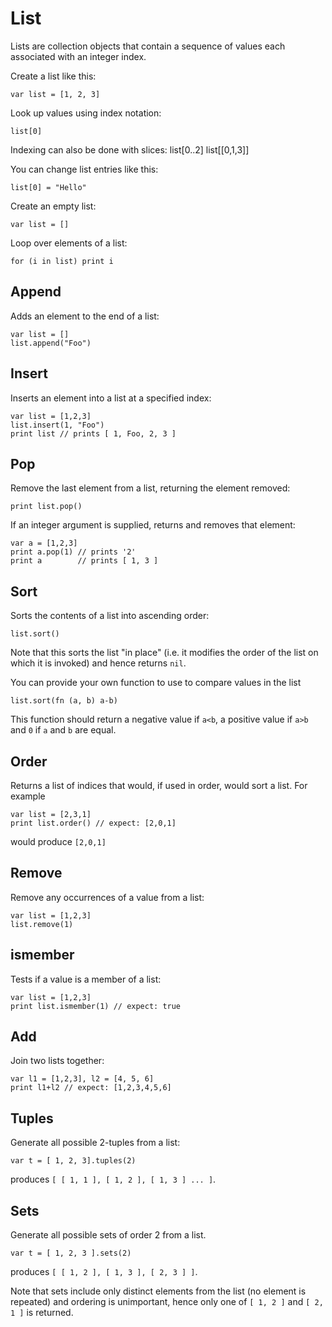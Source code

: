 [comment]: # (List class help)
[version]: # (0.5)

# List
[taglist]: # (List)

Lists are collection objects that contain a sequence of values each associated with an integer index.

Create a list like this:

    var list = [1, 2, 3]

Look up values using index notation:

    list[0]

Indexing can also be done with slices:
	list[0..2]
	list[[0,1,3]]

You can change list entries like this:

    list[0] = "Hello"

Create an empty list:

    var list = []

Loop over elements of a list:

    for (i in list) print i

[showsubtopics]: # (subtopics)

## Append
[tagappend]: # (Append)

Adds an element to the end of a list:

    var list = []
    list.append("Foo")

## Insert
[taginsert]: # (Insert)

Inserts an element into a list at a specified index:

    var list = [1,2,3]
    list.insert(1, "Foo")
    print list // prints [ 1, Foo, 2, 3 ]

## Pop
[tagpop]: # (pop)

Remove the last element from a list, returning the element removed:

    print list.pop()

If an integer argument is supplied, returns and removes that element:

    var a = [1,2,3]
    print a.pop(1) // prints '2'
    print a        // prints [ 1, 3 ]

## Sort
[tagsort]: # (sort)

Sorts the contents of a list into ascending order:

    list.sort()

Note that this sorts the list "in place" (i.e. it modifies the order of the list on which it is invoked) and hence returns `nil`.

You can provide your own function to use to compare values in the list

    list.sort(fn (a, b) a-b)

This function should return a negative value if `a<b`, a positive value if `a>b` and `0` if `a` and `b` are equal.

## Order
[tagorder]: # (order)

Returns a list of indices that would, if used in order, would sort a list. For example

    var list = [2,3,1]
    print list.order() // expect: [2,0,1]

would produce `[2,0,1]`

## Remove
[tagremove]: # (remove)

Remove any occurrences of a value from a list:

    var list = [1,2,3]
    list.remove(1)

## ismember
[tagismember]: # (ismember)

Tests if a value is a member of a list:

    var list = [1,2,3]
    print list.ismember(1) // expect: true

## Add
[tagadd]: # (add)

Join two lists together:

    var l1 = [1,2,3], l2 = [4, 5, 6]
    print l1+l2 // expect: [1,2,3,4,5,6]

## Tuples
[tagtuples]: # (tuples)

Generate all possible 2-tuples from a list:

    var t = [ 1, 2, 3].tuples(2)
    
produces `[ [ 1, 1 ], [ 1, 2 ], [ 1, 3 ] ... ]`.
    
## Sets
[tagsets]: # (sets)

Generate all possible sets of order 2 from a list. 

    var t = [ 1, 2, 3 ].sets(2)
    
produces `[ [ 1, 2 ], [ 1, 3 ], [ 2, 3 ] ]`.

Note that sets include only distinct elements from the list (no element is repeated) and ordering is unimportant, hence only one of  `[ 1, 2 ]` and `[ 2, 1 ]` is returned. 
